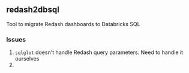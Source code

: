 ## redash2dbsql

Tool to migrate Redash dashboards to Databricks SQL

### Issues

1. `sqlglot` doesn't handle Redash query parameters. Need to handle it ourselves
2. 